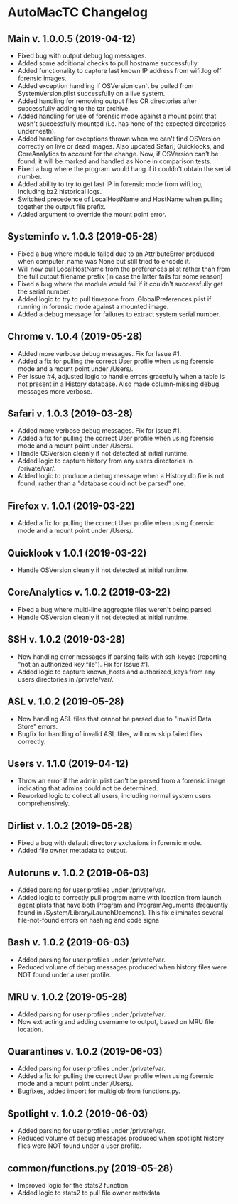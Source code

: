 # AutoMacTC Changelog

## Main v. 1.0.0.5 (2019-04-12)

* Fixed bug with output debug log messages.
* Added some additional checks to pull hostname successfully.
* Added functionality to capture last known IP address from wifi.log off forensic images.
* Added exception handling if OSVersion can't be pulled from SystemVersion.plist successfully on a live system.
* Added handling for removing output files OR directories after successfully adding to the tar archive.
* Added handling for use of forensic mode against a mount point that wasn't successfully mounted (i.e. has none of the expected directories underneath).
* Added handling for exceptions thrown when we can't find OSVersion correctly on live or dead images. Also updated Safari, Quicklooks, and CoreAnalytics to account for the change. Now, if OSVersion can't be found, it will be marked and handled as None in comparison tests.
* Fixed a bug where the program would hang if it couldn't obtain the serial number. 
* Added ability to try to get last IP in forensic mode from wifi.log, including bz2 historical logs.
* Switched precedence of LocalHostName and HostName when pulling together the output file prefix.
* Added argument to override the mount point error.

## Systeminfo v. 1.0.3 (2019-05-28)

* Fixed a bug where module failed due to an AttributeError produced when computer_name was None but still tried to encode it.
* Will now pull LocalHostName from the preferences.plist rather than from the full output filename prefix (in case the latter fails for some reason)
* Fixed a bug where the module would fail if it couldn't successfully get the serial number.
* Added logic to try to pull timezone from .GlobalPreferences.plist if running in forensic mode against a mounted image.
* Added a debug message for failures to extract system serial number.

## Chrome v. 1.0.4 (2019-05-28)
* Added more verbose debug messages. Fix for Issue #1.
* Added a fix for pulling the correct User profile when using forensic mode and a mount point under /Users/.
* Per Issue #4, adjusted logic to handle errors gracefully when a table is not present in a History database. Also made column-missing debug messages more verbose.

## Safari v. 1.0.3 (2019-03-28)
* Added more verbose debug messages. Fix for Issue #1.
* Added a fix for pulling the correct User profile when using forensic mode and a mount point under /Users/.
* Handle OSVersion cleanly if not detected at initial runtime.
* Added logic to capture history from any users directories in /private/var/.
* Added logic to produce a debug message when a History.db file is not found, rather than a "database could not be parsed" one.

## Firefox v. 1.0.1 (2019-03-22)
* Added a fix for pulling the correct User profile when using forensic mode and a mount point under /Users/.

## Quicklook v 1.0.1 (2019-03-22)
* Handle OSVersion cleanly if not detected at initial runtime.

## CoreAnalytics v. 1.0.2 (2019-03-22)
* Fixed a bug where multi-line aggregate files weren't being parsed.
* Handle OSVersion cleanly if not detected at initial runtime.

## SSH v. 1.0.2 (2019-03-28)
* Now handling error messages if parsing fails with ssh-keyge (reporting "not an authorized key file"). Fix for Issue #1.
* Added logic to capture known_hosts and authorized_keys from any users directories in /private/var/.

## ASL v. 1.0.2 (2019-05-28)
* Now handling ASL files that cannot be parsed due to "Invalid Data Store" errors.
* Bugfix for handling of invalid ASL files, will now skip failed files correctly.

## Users v. 1.1.0 (2019-04-12)
* Throw an error if the admin.plist can't be parsed from a forensic image indicating that admins could not be determined.
* Reworked logic to collect all users, including normal system users comprehensively.

## Dirlist v. 1.0.2 (2019-05-28)
* Fixed a bug with default directory exclusions in forensic mode. 
* Added file owner metadata to output.

## Autoruns v. 1.0.2 (2019-06-03)
* Added parsing for user profiles under /private/var.
* Added logic to correctly pull program name with location from launch agent plists that have both Program and ProgramArguments (frequently found in /System/Library/LaunchDaemons). This fix eliminates several file-not-found errors on hashing and code signa

## Bash v. 1.0.2 (2019-06-03)
* Added parsing for user profiles under /private/var.
* Reduced volume of debug messages produced when history files were NOT found under a user profile.

## MRU v. 1.0.2 (2019-05-28)
* Added parsing for user profiles under /private/var.
* Now extracting and adding username to output, based on MRU file location.

## Quarantines v. 1.0.2 (2019-06-03)
* Added parsing for user profiles under /private/var.
* Added a fix for pulling the correct User profile when using forensic mode and a mount point under /Users/.
* Bugfixes, added import for multiglob from functions.py.

## Spotlight v. 1.0.2 (2019-06-03)
* Added parsing for user profiles under /private/var.
* Reduced volume of debug messages produced when spotlight history files were NOT found under a user profile.

## common/functions.py (2019-05-28)
* Improved logic for the stats2 function.
* Added logic to stats2 to pull file owner metadata.

